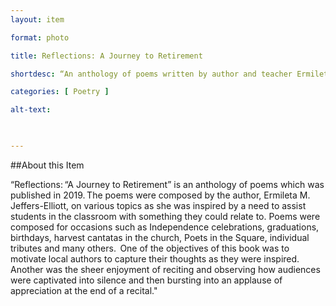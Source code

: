 ```yaml
--- 
layout: item 

format: photo 

title: Reflections: A Journey to Retirement 

shortdesc: “An anthology of poems written by author and teacher Ermileta M. Jeffers-Elliott"

categories: [ Poetry ] 

alt-text:  

 

--- 
```


##About this Item 

 “Reflections: “A Journey to Retirement” is an anthology of poems which was published in 2019. The poems were composed by the author, Ermileta M. Jeffers-Elliott, on various topics as she was inspired by a need to assist students in the classroom with something they could relate to. Poems were composed for occasions such as Independence celebrations, graduations, birthdays, harvest cantatas in the church, Poets in the Square, individual tributes and many others.  
One of the objectives of this book was to motivate local authors to capture their thoughts as they were inspired.  Another was the sheer enjoyment of reciting and observing how audiences were captivated into silence and then bursting into an applause of appreciation at the end of a recital."
